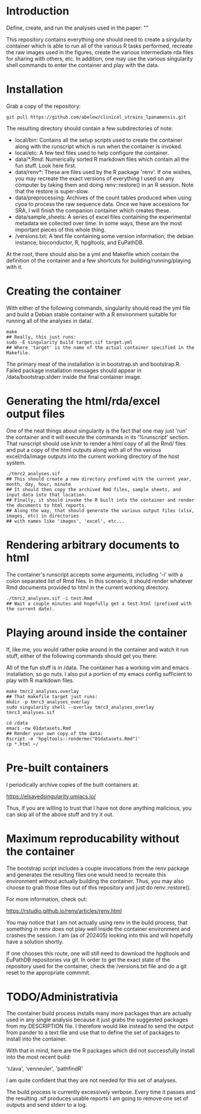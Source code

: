 # Introduction

Define, create, and run the analyses used in the paper: ""

This repository contains everything one should need to create a
singularity container which is able to run all of the various R
tasks performed, recreate the raw images used in the figures, create
the various intermediate rda files for sharing with others, etc.  In
addition, one may use the various singularity shell commands to enter
the container and play with the data.

# Installation

Grab a copy of the repository:

```{bash, eval=FALSE}
git pull https://github.com/abelew/clinical_strains_lpanamensis.git
```

The resulting directory should contain a few subdirectories of note:

* local/bin: Contains all the setup scripts used to create the
  container along with the runscript which is run when the container
  is invoked.
* local/etc: A few text files used to help configure the container.
* data/*.Rmd: Numerically sorted R markdown files which contain all the fun
  stuff.  Look here first.
* data/renv*: These are files used by the R package 'renv'.  If one
  wishes, you may recreate the exact versions of everything I used on
  any computer by taking them and doing renv::restore() in an R
  session.  Note that the restore is super-slow.
* data/preprocessing: Archives of the count tables produced when using cyoa
  to process the raw sequence data. Once we have accessions for SRA, I
  will finish the companion container which creates these.
* data/sample_sheets: A series of excel files containing the experimental
  metadata we collected over time.  In some ways, these are the most
  important pieces of this whole thing.
* /versions.txt: A text file containing some version information; the
  debian instance, bioconductor, R, hpgltools, and EuPathDB.

At the root, there should also be a yml and Makefile which contain the
definition of the container and a few shortcuts for
building/running/playing with it.

# Creating the container

With either of the following commands, singularity should read the yml
file and build a Debian stable container with a R environment suitable
for running all of the analyses in data/.

```{bash, eval=FALSE}
make
## Really, this just runs:
sudo -E singularity build target.sif target.yml
## Where 'target' is the name of the actual container specified in the Makefile.
```

The primary meat of the installation is in bootstrap.sh and
bootstrap.R.  Failed package installation messages should appear in
/data/bootstrap.stderr inside the final container image.

# Generating the html/rda/excel output files

One of the neat things about singularity is the fact that one may just
'run' the container and it will execute the commands in its
'%runscript' section.  That runscript should use knitr to render a
html copy of all the Rmd/ files and put a copy of the html outputs
along with all of the various excel/rda/image outputs into the current
working directory of the host system.

```{bash, eval=FALSE}
./tmrc2_analyses.sif
## This should create a new directory prefixed with the current year, month, day, hour, minute
## It should then copy the archived Rmd files, sample sheets, and input data into that location.
## Finally, it should invoke the R built into the container and render the documents to html reports.
## Along the way, that should generate the various output files (xlsx, images, etc) in directories
## with names like 'images', 'excel', etc...
```

# Rendering arbitrary documents to html

The container's runscript accepts some arguments, including '-i' with
a colon separated list of Rmd files.  In this scenario, it should
render whatever Rmd documents provided to html in the current working
directory.

```{bash, eval=FALSE}
./tmrc2_analyses.sif -i test.Rmd
## Wait a couple minutes and hopefully get a test.html (prefixed with the current date).
```

# Playing around inside the container

If, like me, you would rather poke around in the container and watch
it run stuff, either of the following commands should get you there:

All of the fun stuff is in /data.  The container has a working vim and
emacs installation, so go nuts. I also put a portion of my emacs
config sufficient to play with R markdown files.

```{bash, eval=FALSE}
make tmrc2_analyses.overlay
## That makefile target just runs:
mkdir -p tmrc3_analyses_overlay
sudo singularity shell --overlay tmrc3_analyses_overlay tmrc3_analyses.sif

cd /data
emacs -nw 01datasets.Rmd
## Render your own copy of the data:
Rscript -e 'hpgltools::renderme("01datasets.Rmd")'
cp *.html ~/
```

# Pre-built containers

I periodically archive copies of the built containers at:

https://elsayedsingularity.umiacs.io/

Thus, if you are willing to trust that I have not done anything
malicious, you can skip all of the above stuff and try it out.

# Maximum reproducability without the container

The bootstrap script includes a couple invocations from the renv
package and generates the resulting files one would need to recreate
this environment without actually building the container.  Thus, you
may also choose to grab those files out of this repository and just do
renv::restore().

For more information, check out:

https://rstudio.github.io/renv/articles/renv.html

You may notice that I am not actually using renv in the build process,
that something in renv does not play well inside the container
environment and crashes the session.  I am (as of 202405) looking into
this and will hopefully have a solution shortly.

If one chooses this route, one will still need to download the
hpgltools and EuPathDB repositories via git.  In order to get the
exact state of the repository used for the container, check the
/versions.txt file and do a git reset to the appropriate commmit.

# TODO/Administrativia

The container build process installs many more packages than are
actually used in any single analysis because it just grabs the
suggested packages from my DESCRIPTION file.  I therefore would like
instead to send the output from pander to a text file and use that to
define the set of packages to install into the container.

With that in mind, here are the R packages which did not successfully
install into the most recent build:

'rJava', 'venneuler', 'pathfindR'

I am quite confident that they are not needed for this set of
analyses.

The build process is currently excessively verbose.  Every time it passes
and the resulting .sif produces usable reports I am going to remove one
set of outputs and send stderr to a log.
